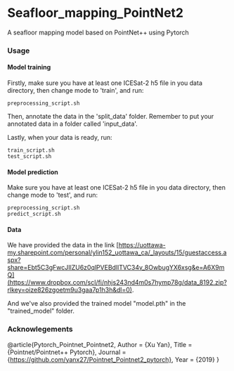 # Seafloor_mapping_PointNet2
A seafloor mapping model based on PointNet++ using Pytorch

### Usage
#### Model training
Firstly, make sure you have at least one ICESat-2 h5 file in you data directory, then change mode to 'train', and run:
```commandline
preprocessing_script.sh
```

Then, annotate the data in the 'split_data' folder. Remember to put your annotated data in a folder called 'input_data'.

Lastly, when your data is ready, run:
```commandline
train_script.sh
test_script.sh
```

#### Model prediction
Make sure you have at least one ICESat-2 h5 file in you data directory, then change mode to 'test', and run:
```commandline
preprocessing_script.sh
predict_script.sh
```

#### Data
We have provided the data in the link [https://uottawa-my.sharepoint.com/personal/ylin152_uottawa_ca/_layouts/15/guestaccess.aspx?share=Ebt5C3gFwcJIlZU6z0qlPVEBdllTVC34v_8OwbugYX6xsg&e=A6X9mQ](https://www.dropbox.com/scl/fi/nhjs243nd4m0s7hymp78g/data_8192.zip?rlkey=oize826zgoetm9u3gaa7p1h3h&dl=0).

And we've also provided the trained model "model.pth" in the "trained_model" folder.

### Acknowlegements

@article{Pytorch_Pointnet_Pointnet2,
      Author = {Xu Yan},
      Title = {Pointnet/Pointnet++ Pytorch},
      Journal = {https://github.com/yanx27/Pointnet_Pointnet2_pytorch},
      Year = {2019}
}

